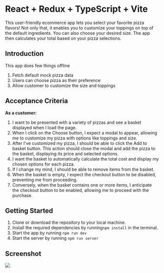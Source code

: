 # React + Redux + TypeScript + Vite
This user-friendly ecommerce app lets you select your favorite pizza flavors! Not only that, it enables you to customize your toppings on top of the default ingredients. You can also choose your desired size. The app then calculates your total based on your pizza selections.

## Introduction
This app does few things offline
1. Fetch default mock pizza data
2. Users can choose pizza as their preference
3. Allow customer to customize the size and toppings

## Acceptance Criteria
**As a customer:**
1. I want to be presented with a variety of pizzas and see a basket displayed when I load the page.
2. When I click on the Choose button, I expect a modal to appear, allowing me to customize my pizza with options like toppings and size.
3. After I've customized my pizza, I should be able to click the Add to basket button. This action should close the modal and add the pizza to the basket, displaying its price and selected options.
4. I want the basket to automatically calculate the total cost and display my chosen options for each pizza.
5. If I change my mind, I should be able to remove items from the basket.
6. When the basket is empty, I expect the checkout button to be disabled, preventing me from proceeding.
7. Conversely, when the basket contains one or more items, I anticipate the checkout button to be enabled, allowing me to proceed with the purchase.

## Getting Started
1. Clone or download the repository to your local machine.
2. Install the required dependencies by running`npm install` in the terminal.
3. Start the app by running `npm run dev`
4. Start the server by running `npm run server`

## Screenshot
![](./screenshot.png)